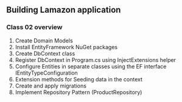## Building Lamazon application 

### Class 02 overview

1. Create Domain Models
2. Install EntityFramework NuGet packages
3. Create DbContext class
4. Register DbContext in Program.cs using InjectExtensions helper
5. Configure Entities in separate classes using the EF interface IEntityTypeConfiguration<TEntity>
6. Extension methods for Seeding data in the context
7. Create and apply migrations
8. Implement Repository Pattern (ProductRepository)
